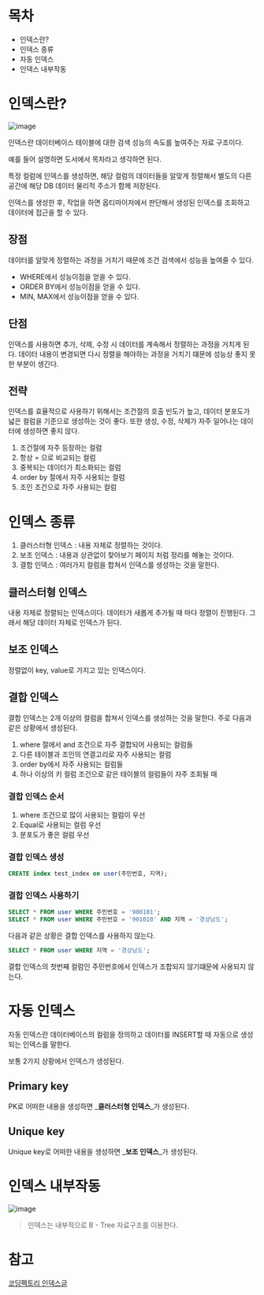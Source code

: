 # 목차

* 인덱스란?
* 인덱스 종류
* 자동 인덱스
* 인덱스 내부작동


# 인덱스란?
![image](https://user-images.githubusercontent.com/79268661/183885071-2c26d192-396e-4ab8-9b0d-6cbceac753d6.png)

인덱스란 데이터베이스 테이블에 대한 검색 성능의 속도를 높여주는 자료 구조이다.

예를 들어 설명하면 도서에서 목차라고 생각하면 된다.

특정 컬럼에 인덱스를 생성하면, 해당 컬럼의 데이터들을 알맞게 정렬해서 별도의 다른 공간에 해당 DB 데이터 물리적 주소가 함께 저장된다.

인덱스를 생성한 후, 작업을 하면 옵티마이저에서 판단해서 생성된 인덱스를 조회하고 데이터에 접근을 할 수 있다.

## 장점
데이터를 알맞게 정렬하는 과정을 거치기 때문에 조건 검색에서 성능을 높여줄 수 있다.

* WHERE에서 성능이점을 얻을 수 있다.
* ORDER BY에서 성능이점을 얻을 수 있다.
* MIN, MAX에서 성능이점을 얻을 수 있다.

## 단점
인덱스를 사용하면 추가, 삭제, 수정 시 데이터를 계속해서 정렬하는 과정을 거치게 된다.
데이터 내용이 변경되면 다시 정렬을 해야하는 과정을 거치기 떄문에 성능상 좋지 못한 부분이 생긴다.

## 전략
인덱스를 효율적으로 사용하기 위해서는 조건절의 호출 빈도가 높고, 데이터 분포도가 넓은 컬럼을 기준으로 생성하는 것이 좋다.
또한 생성, 수정, 삭제가 자주 일어나는 데이터에 생성하면 좋지 않다.

1. 조건절에 자주 등장하는 컬럼
2. 항상 = 으로 비교되는 컬럼
3. 중복되는 데이터가 최소화되는 컬럼
4. order by 절에서 자주 사용되는 컬럼
5. 조인 조건으로 자주 사용되는 컬럼




# 인덱스 종류
1. 클러스터형 인덱스 : 내용 자체로 정렬하는 것이다.
2. 보조 인덱스 : 내용과 상관없이 찾아보기 페이지 처럼 정리를 해놓는 것이다.
3. 결합 인덱스 : 여러가지 컬럼을 합쳐서 인덱스를 생성하는 것을 말한다.

## 클러스터형 인덱스
내용 자체로 정렬되는 인덱스이다.
데이터가 새롭게 추가될 때 마다 정렬이 진행된다. 그래서 해당 데이터 자체로 인덱스가 된다.

## 보조 인덱스
정렬없이 key, value로 가지고 있는 인덱스이다.

## 결합 인덱스
결합 인덱스는 2개 이상의 컬럼을 합쳐서 인덱스를 생성하는 것을 말한다.
주로 다음과 같은 상황에서 생성된다.
1. where 절에서 and 조건으로 자주 결합되어 사용되는 컬럼들
2. 다른 테이블과 조인의 연결고리로 자주 사용되는 컬럼
3. order by에서 자주 사용되는 컬럼들
4. 하나 이상의 키 컬럼 조건으로 같은 테이블의 컬럼들이 자주 조회될 때

### 결합 인덱스 순서
1. where 조건으로 많이 사용되는 컬럼이 우선
2. Equal로 사용되는 컬럼 우선
3. 분포도가 좋은 컬럼 우선

### 결합 인덱스 생성

```sql
CREATE index test_index on user(주민번호, 지역);
```

### 결합 인덱스 사용하기
```sql
SELECT * FROM user WHERE 주민번호 = '900101';
SELECT * FROM user WHERE 주민번호 = '901010' AND 지역 = '경상남도';
```
다음과 같은 상황은 결합 인덱스를 사용하지 않는다.

```sql
SELECT * FROM user WHERE 지역 = '경상남도';
```

결합 인덱스의 첫번째 컬럼인 주민번호에서 인덱스가 조합되지 않기떄문에 사용되지 않는다.

# 자동 인덱스
자동 인덱스란 데이터베이스의 컬럼을 정의하고 데이터를 INSERT할 때 자동으로 생성되는 인덱스를 말한다.

보통 2가지 상황에서 인덱스가 생성된다.
## Primary key
PK로 어떠한 내용을 생성하면 _**클러스터형 인덱스**_가 생성된다.

## Unique key
Unique key로 어떠한 내용을 생성하면 _**보조 인덱스**_가 생성된다.

# 인덱스 내부작동
![image](https://user-images.githubusercontent.com/79268661/183885094-da37bb71-630d-45f3-9ddc-5bea4eebff73.png)

> 인덱스는 내부적으로 B - Tree 자료구조를 이용한다.

# 참고
[코딩팩토리 인덱스글](https://coding-factory.tistory.com/746)

